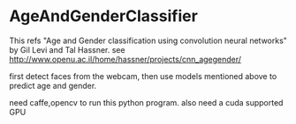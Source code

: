 # AgeAndGenderClassifier
This refs "Age and Gender classification using convolution neural networks" by Gil Levi and Tal Hassner.
see http://www.openu.ac.il/home/hassner/projects/cnn_agegender/

first detect faces from the webcam, then use models mentioned above to predict age and gender.

need caffe,opencv to run this python program. also need a cuda supported GPU
